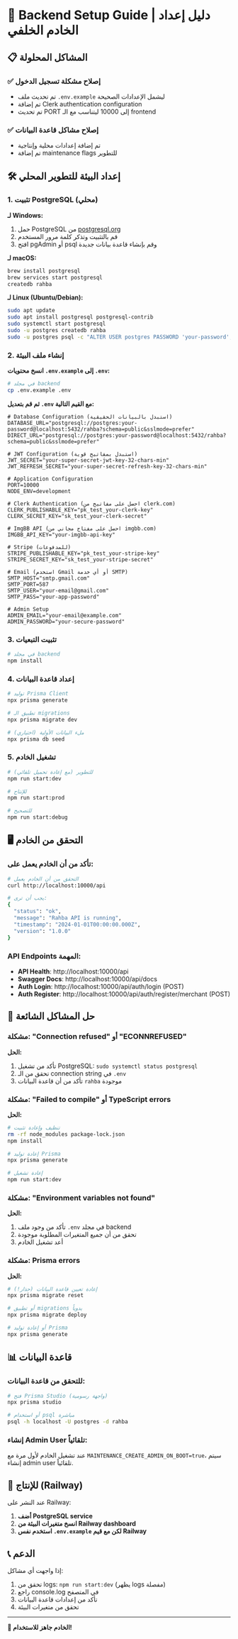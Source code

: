 # 🚀 Backend Setup Guide | دليل إعداد الخادم الخلفي

## 📋 المشاكل المحلولة

### ✅ إصلاح مشكلة تسجيل الدخول
- تم تحديث ملف `.env.example` ليشمل الإعدادات الصحيحة
- تم إضافة Clerk authentication configuration
- تم تحديث PORT إلى 10000 ليتناسب مع الـ frontend

### ✅ إصلاح مشاكل قاعدة البيانات
- تم إضافة إعدادات محلية وإنتاجية
- تم إضافة maintenance flags للتطوير

## 🛠️ إعداد البيئة للتطوير المحلي

### 1. تثبيت PostgreSQL (محلي)

**لـ Windows:**
1. حمل PostgreSQL من [postgresql.org](https://www.postgresql.org/download/windows/)
2. قم بالتثبيت وتذكر كلمة مرور المستخدم
3. افتح pgAdmin أو psql وقم بإنشاء قاعدة بيانات جديدة

**لـ macOS:**
```bash
brew install postgresql
brew services start postgresql
createdb rahba
```

**لـ Linux (Ubuntu/Debian):**
```bash
sudo apt update
sudo apt install postgresql postgresql-contrib
sudo systemctl start postgresql
sudo -u postgres createdb rahba
sudo -u postgres psql -c "ALTER USER postgres PASSWORD 'your-password';"
```

### 2. إنشاء ملف البيئة

**انسخ محتويات `.env.example` إلى `.env`:**

```bash
# في مجلد backend
cp .env.example .env
```

**ثم قم بتعديل `.env` مع القيم التالية:**

```env
# Database Configuration (استبدل بالبيانات الحقيقية)
DATABASE_URL="postgresql://postgres:your-password@localhost:5432/rahba?schema=public&sslmode=prefer"
DIRECT_URL="postgresql://postgres:your-password@localhost:5432/rahba?schema=public&sslmode=prefer"

# JWT Configuration (استبدل بمفاتيح قوية)
JWT_SECRET="your-super-secret-jwt-key-32-chars-min"
JWT_REFRESH_SECRET="your-super-secret-refresh-key-32-chars-min"

# Application Configuration
PORT=10000
NODE_ENV=development

# Clerk Authentication (احصل على مفاتيح من clerk.com)
CLERK_PUBLISHABLE_KEY="pk_test_your-clerk-key"
CLERK_SECRET_KEY="sk_test_your-clerk-secret"

# ImgBB API (احصل على مفتاح مجاني من imgbb.com)
IMGBB_API_KEY="your-imgbb-api-key"

# Stripe (للمدفوعات)
STRIPE_PUBLISHABLE_KEY="pk_test_your-stripe-key"
STRIPE_SECRET_KEY="sk_test_your-stripe-secret"

# Email (استخدم Gmail أو أي خدمة SMTP)
SMTP_HOST="smtp.gmail.com"
SMTP_PORT=587
SMTP_USER="your-email@gmail.com"
SMTP_PASS="your-app-password"

# Admin Setup
ADMIN_EMAIL="your-email@example.com"
ADMIN_PASSWORD="your-secure-password"
```

### 3. تثبيت التبعيات

```bash
# في مجلد backend
npm install
```

### 4. إعداد قاعدة البيانات

```bash
# توليد Prisma Client
npx prisma generate

# تطبيق الـ migrations
npx prisma migrate dev

# ملء البيانات الأولية (اختياري)
npx prisma db seed
```

### 5. تشغيل الخادم

```bash
# للتطوير (مع إعادة تحميل تلقائي)
npm run start:dev

# للإنتاج
npm run start:prod

# للتصحيح
npm run start:debug
```

## 🖥️ التحقق من الخادم

### تأكد من أن الخادم يعمل على:

```bash
# التحقق من أن الخادم يعمل
curl http://localhost:10000/api

# يجب أن ترى:
{
  "status": "ok",
  "message": "Rahba API is running",
  "timestamp": "2024-01-01T00:00:00.000Z",
  "version": "1.0.0"
}
```

### API Endpoints المهمة:

- **API Health**: http://localhost:10000/api
- **Swagger Docs**: http://localhost:10000/api/docs
- **Auth Login**: http://localhost:10000/api/auth/login (POST)
- **Auth Register**: http://localhost:10000/api/auth/register/merchant (POST)

## 🔧 حل المشاكل الشائعة

### مشكلة: "Connection refused" أو "ECONNREFUSED"

**الحل:**
1. تأكد من تشغيل PostgreSQL: `sudo systemctl status postgresql`
2. تحقق من الـ connection string في `.env`
3. تأكد من أن قاعدة البيانات `rahba` موجودة

### مشكلة: "Failed to compile" أو TypeScript errors

**الحل:**
```bash
# تنظيف وإعادة تثبيت
rm -rf node_modules package-lock.json
npm install

# إعادة توليد Prisma
npx prisma generate

# إعادة تشغيل
npm run start:dev
```

### مشكلة: "Environment variables not found"

**الحل:**
1. تأكد من وجود ملف `.env` في مجلد backend
2. تحقق من أن جميع المتغيرات المطلوبة موجودة
3. أعد تشغيل الخادم

### مشكلة: Prisma errors

**الحل:**
```bash
# إعادة تعيين قاعدة البيانات (حذار!)
npx prisma migrate reset

# أو تطبيق migrations يدوياً
npx prisma migrate deploy

# أو إعادة توليد Prisma
npx prisma generate
```

## 📊 قاعدة البيانات

### للتحقق من قاعدة البيانات:

```bash
# فتح Prisma Studio (واجهة رسومية)
npx prisma studio

# أو استخدام psql مباشرة
psql -h localhost -U postgres -d rahba
```

### إنشاء Admin User تلقائياً:

عند تشغيل الخادم لأول مرة مع `MAINTENANCE_CREATE_ADMIN_ON_BOOT=true`، سيتم إنشاء admin user تلقائياً.

## 🚀 للإنتاج (Railway)

عند النشر على Railway:

1. **أضف PostgreSQL service**
2. **انسخ متغيرات البيئة من Railway dashboard**
3. **استخدم نفس `.env.example` لكن مع قيم Railway**

## 📞 الدعم

إذا واجهت أي مشاكل:
1. تحقق من logs: `npm run start:dev` (يظهر logs مفصلة)
2. راجع console.log في المتصفح
3. تأكد من إعدادات قاعدة البيانات
4. تحقق من متغيرات البيئة

---
**🎉 الخادم جاهز للاستخدام!**
